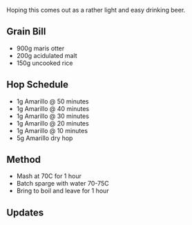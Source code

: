 Hoping this comes out as a rather light and easy drinking beer.


Grain Bill
-----
* 900g maris otter
* 200g acidulated malt
* 150g uncooked rice


Hop Schedule
-------------

* 1g Amarillo @ 50 minutes
* 1g Amarillo @ 40 minutes
* 1g Amarillo @ 30 minutes
* 1g Amarillo @ 20 minutes
* 1g Amarillo @ 10 minutes
* 5g Amarillo dry hop

Method
-------

* Mash at 70C for 1 hour
* Batch sparge with water 70-75C
* Bring to boil and leave for 1 hour


Updates
-------


